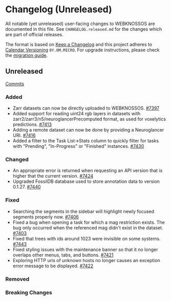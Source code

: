 # Changelog (Unreleased)

All notable (yet unreleased) user-facing changes to WEBKNOSSOS are documented in this file.
See `CHANGELOG.released.md` for the changes which are part of official releases.

The format is based on [Keep a Changelog](http://keepachangelog.com/en/1.0.0/)
and this project adheres to [Calendar Versioning](http://calver.org/) `0Y.0M.MICRO`.
For upgrade instructions, please check the [migration guide](MIGRATIONS.released.md).

## Unreleased
[Commits](https://github.com/scalableminds/webknossos/compare/23.11.0...HEAD)

### Added
- Zarr datasets can now be directly uploaded to WEBKNOSSOS. [#7397](https://github.com/scalableminds/webknossos/pull/7397)
- Added support for reading uint24 rgb layers in datasets with zarr2/zarr3/n5/neuroglancerPrecomputed format, as used for voxelytics predictions. [#7413](https://github.com/scalableminds/webknossos/pull/7413)
- Adding a remote dataset can now be done by providing a Neuroglancer URI. [#7416](https://github.com/scalableminds/webknossos/pull/7416)
- Added a filter to the Task List->Stats column to quickly filter for tasks with "Prending", "In-Progress" or "Finished" instances. [#7430](https://github.com/scalableminds/webknossos/pull/7430)

### Changed
- An appropriate error is returned when requesting an API version that is higher that the current version. [#7424](https://github.com/scalableminds/webknossos/pull/7424)
- Upgraded FossilDB database used to store annotation data to version 0.1.27. [#7440](https://github.com/scalableminds/webknossos/pull/7440)

### Fixed
- Searching the segments in the sidebar will highlight newly focused segments properly now. [#7406](https://github.com/scalableminds/webknossos/pull/7406)
- Fixed a bug when opening a task for which a mag restriction exists. The bug only occurred when the referenced mag didn't exist in the dataset. [#7403](https://github.com/scalableminds/webknossos/pull/7403)
- Fixed that trees with ids around 1023 were invisible on some systems. [#7443](https://github.com/scalableminds/webknossos/pull/7443)
- Fixed styling issues with the maintenance banner so that it no longer overlaps other menus, tabs, and buttons. [#7421](https://github.com/scalableminds/webknossos/pull/7421)
- Exploring HTTP uris of unknown hosts no longer causes an exception error message to be displayed. [#7422](https://github.com/scalableminds/webknossos/pull/7422)

### Removed

### Breaking Changes
